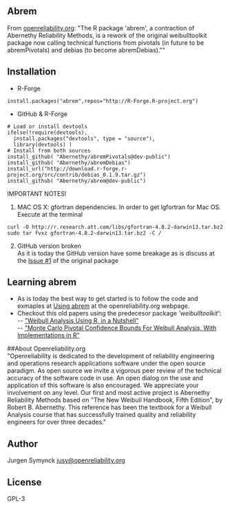 ## Abrem 
From [openreliability.org](http://www.openreliability.org/index.html): "The R package 'abrem', a contraction of Abernethy Reliability Methods, is a rework of the original weibulltoolkit package now calling technical functions from pivotals (in future to be abremPivotals) and debias (to become abremDebias).""



## Installation
- R-Forge  
```
install.packages("abrem",repos="http://R-Forge.R-project.org")
```
- GitHub & R-Forge  
```
# Load or install devtools
ifelse(!require(devtools),
  install.packages("devtools", type = "source"),
  library(devtools) ) 
# Install from both sources
install_github( "Abernethy/abremPivotals@dev-public")
install_github( "Abernethy/abremDebias")
install_url("http://download.r-forge.r-project.org/src/contrib/debias_0.1.9.tar.gz")
install_github( "Abernethy/abrem@dev-public")
```
IMPORTANT NOTES!   
1. MAC OS X: gfortran dependencies. In order to get lgfortran for Mac OS. Execute at the terminal 
```
curl -O http://r.research.att.com/libs/gfortran-4.8.2-darwin13.tar.bz2
sudo tar fvxz gfortran-4.8.2-darwin13.tar.bz2 -C /
```
2. GitHub version broken  
As it is today the GitHub version have some breakage as is discuss at the [Issue #1](https://github.com/Abernethy/abrem/issues/1) of the original package 

## Learning abrem
- As is today the best way to get started is to follow the code and exmaples at [Using abrem](http://www.openreliability.org/HTML/using_abrem.html) at the openreliability.org webpage. 
- Checkout this old papers using the predecesor package *'weibulltoolkit'*:  
-- ["Weibull Analysis Using R, in a Nutshell"](http://www.openreliability.org/downloads/intro.pdf)  
-- ["Monte Carlo Pivotal Confidence Bounds For Weibull Analysis, With Implementations in R"](http://www.openreliability.org/downloads/MCpivotalbounds.pdf)


##About Openreliability.org  
"Openreliability is dedicated to the development of reliability engineering and operations research applications software under the open source paradigm.
As open source we invite a vigorous peer review of the technical accuracy of the software code in use. An open dialog on the use and application of this software is also encouraged. We appreciate your involvement on any level.
Our first and most active project is Abernethy Reliability Methods based on "The New Weibull Handbook, Fifth Edition", by Robert B. Abernethy. This reference has been the textbook for a Weibull Analysis course that has successfully trained quality and reliability engineers for over three decades."

## Author
Jurgen Symynck <jusy@openreliability.org>     

## License 
GPL-3